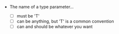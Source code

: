 - The name of a type parameter...

    - [ ] must be 'T'
    - [ ] can be anything, but 'T' is a common convention
    - [ ] can and should be whatever you want